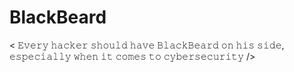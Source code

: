 # BlackBeard
&lt; 𝙴𝚟𝚎𝚛𝚢 𝚑𝚊𝚌𝚔𝚎𝚛 𝚜𝚑𝚘𝚞𝚕𝚍 𝚑𝚊𝚟𝚎 𝙱𝚕𝚊𝚌𝚔𝙱𝚎𝚊𝚛𝚍 𝚘𝚗 𝚑𝚒𝚜 𝚜𝚒𝚍𝚎, 𝚎𝚜𝚙𝚎𝚌𝚒𝚊𝚕𝚕𝚢 𝚠𝚑𝚎𝚗 𝚒𝚝 𝚌𝚘𝚖𝚎𝚜 𝚝𝚘 𝚌𝚢𝚋𝚎𝚛𝚜𝚎𝚌𝚞𝚛𝚒𝚝𝚢 />
